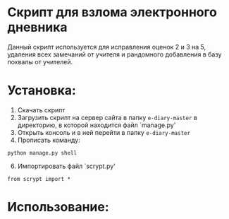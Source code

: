 # Скрипт для взлома электронного дневника
Данный скрипт используется для исправления оценок 2 и 3 на 5, удаления всех замечаний от учителя и рандомного добавления в базу похвалы от учителей.

# Установка:
1. Скачать скрипт
2. Загрузить скрипт на сервер сайта в папку `e-diary-master` в директорию, в которой находится файл `manage.py'
3. Открыть консоль и в ней перейти в папку `e-diary-master`
5. Прописать команду:
```
python manage.py shell
```
6. Импортировать файл `scrypt.py'
```
from scrypt import *
```

# Использование:


